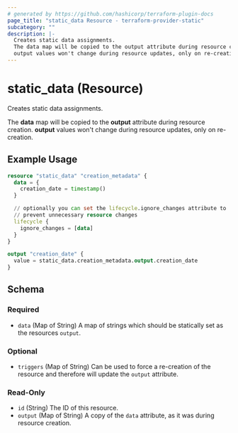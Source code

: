 ```yaml
---
# generated by https://github.com/hashicorp/terraform-plugin-docs
page_title: "static_data Resource - terraform-provider-static"
subcategory: ""
description: |-
  Creates static data assignments.
  The data map will be copied to the output attribute during resource creation.
  output values won't change during resource updates, only on re-creation.
---
```


# static_data (Resource)

Creates static data assignments.

The **data** map will be copied to the **output** attribute during resource creation. 
**output** values won't change during resource updates, only on re-creation.

## Example Usage

```terraform
resource "static_data" "creation_metadata" {
  data = {
    creation_date = timestamp()
  }

  // optionally you can set the lifecycle.ignore_changes attribute to
  // prevent unnecessary resource changes
  lifecycle {
    ignore_changes = [data]
  }
}

output "creation_date" {
  value = static_data.creation_metadata.output.creation_date
}
```

<!-- schema generated by tfplugindocs -->
## Schema

### Required

- `data` (Map of String) A map of strings which should be statically set as the resources `output`.

### Optional

- `triggers` (Map of String) Can be used to force a re-creation of the resource and therefore will update the `output` attribute.

### Read-Only

- `id` (String) The ID of this resource.
- `output` (Map of String) A copy of the `data` attribute, as it was during resource creation.


